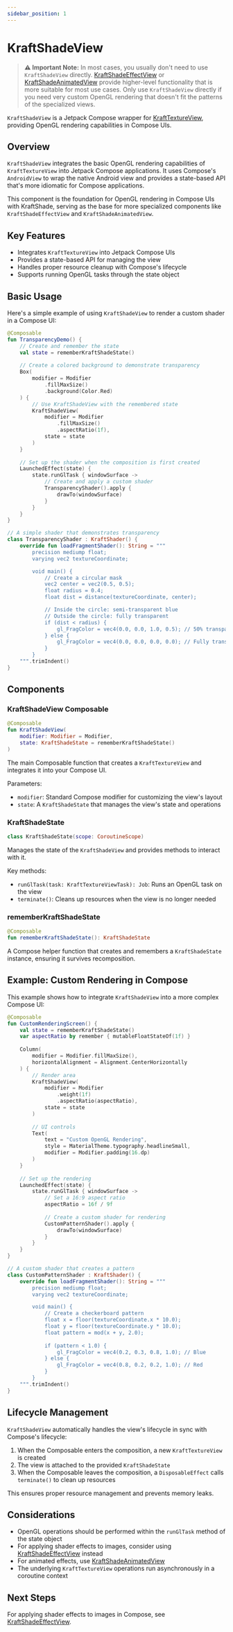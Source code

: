 ```yaml
---
sidebar_position: 1
---
```


# KraftShadeView

> **⚠️ Important Note:** In most cases, you usually don't need to use `KraftShadeView` directly. [KraftShadeEffectView](kraft-shade-effect-view.md) or [KraftShadeAnimatedView](kraft-shade-animated-view.md) provide higher-level functionality that is more suitable for most use cases. Only use `KraftShadeView` directly if you need very custom OpenGL rendering that doesn't fit the patterns of the specialized views.

`KraftShadeView` is a Jetpack Compose wrapper for [KraftTextureView](../android-views/kraft-texture-view.md), providing OpenGL rendering capabilities in Compose UIs.

## Overview

`KraftShadeView` integrates the basic OpenGL rendering capabilities of `KraftTextureView` into Jetpack Compose applications. It uses Compose's `AndroidView` to wrap the native Android view and provides a state-based API that's more idiomatic for Compose applications.

This component is the foundation for OpenGL rendering in Compose UIs with KraftShade, serving as the base for more specialized components like `KraftShadeEffectView` and `KraftShadeAnimatedView`.

## Key Features

- Integrates `KraftTextureView` into Jetpack Compose UIs
- Provides a state-based API for managing the view
- Handles proper resource cleanup with Compose's lifecycle
- Supports running OpenGL tasks through the state object

## Basic Usage

Here's a simple example of using `KraftShadeView` to render a custom shader in a Compose UI:

```kotlin
@Composable
fun TransparencyDemo() {
    // Create and remember the state
    val state = rememberKraftShadeState()
    
    // Create a colored background to demonstrate transparency
    Box(
        modifier = Modifier
            .fillMaxSize()
            .background(Color.Red)
    ) {
        // Use KraftShadeView with the remembered state
        KraftShadeView(
            modifier = Modifier
                .fillMaxSize()
                .aspectRatio(1f),
            state = state
        )
    }
    
    // Set up the shader when the composition is first created
    LaunchedEffect(state) {
        state.runGlTask { windowSurface ->
            // Create and apply a custom shader
            TransparencyShader().apply {
                drawTo(windowSurface)
            }
        }
    }
}

// A simple shader that demonstrates transparency
class TransparencyShader : KraftShader() {
    override fun loadFragmentShader(): String = """
        precision mediump float;
        varying vec2 textureCoordinate;

        void main() {
            // Create a circular mask
            vec2 center = vec2(0.5, 0.5);
            float radius = 0.4;
            float dist = distance(textureCoordinate, center);

            // Inside the circle: semi-transparent blue
            // Outside the circle: fully transparent
            if (dist < radius) {
                gl_FragColor = vec4(0.0, 0.0, 1.0, 0.5); // 50% transparent blue
            } else {
                gl_FragColor = vec4(0.0, 0.0, 0.0, 0.0); // Fully transparent
            }
        }
    """.trimIndent()
}
```

## Components

### KraftShadeView Composable

```kotlin
@Composable
fun KraftShadeView(
    modifier: Modifier = Modifier,
    state: KraftShadeState = rememberKraftShadeState()
)
```

The main Composable function that creates a `KraftTextureView` and integrates it into your Compose UI.

Parameters:
- `modifier`: Standard Compose modifier for customizing the view's layout
- `state`: A `KraftShadeState` that manages the view's state and operations

### KraftShadeState

```kotlin
class KraftShadeState(scope: CoroutineScope)
```

Manages the state of the `KraftShadeView` and provides methods to interact with it.

Key methods:
- `runGlTask(task: KraftTextureViewTask): Job`: Runs an OpenGL task on the view
- `terminate()`: Cleans up resources when the view is no longer needed

### rememberKraftShadeState

```kotlin
@Composable
fun rememberKraftShadeState(): KraftShadeState
```

A Compose helper function that creates and remembers a `KraftShadeState` instance, ensuring it survives recomposition.

## Example: Custom Rendering in Compose

This example shows how to integrate `KraftShadeView` into a more complex Compose UI:

```kotlin
@Composable
fun CustomRenderingScreen() {
    val state = rememberKraftShadeState()
    var aspectRatio by remember { mutableFloatStateOf(1f) }
    
    Column(
        modifier = Modifier.fillMaxSize(),
        horizontalAlignment = Alignment.CenterHorizontally
    ) {
        // Render area
        KraftShadeView(
            modifier = Modifier
                .weight(1f)
                .aspectRatio(aspectRatio),
            state = state
        )
        
        // UI controls
        Text(
            text = "Custom OpenGL Rendering",
            style = MaterialTheme.typography.headlineSmall,
            modifier = Modifier.padding(16.dp)
        )
    }
    
    // Set up the rendering
    LaunchedEffect(state) {
        state.runGlTask { windowSurface ->
            // Set a 16:9 aspect ratio
            aspectRatio = 16f / 9f
            
            // Create a custom shader for rendering
            CustomPatternShader().apply {
                drawTo(windowSurface)
            }
        }
    }
}

// A custom shader that creates a pattern
class CustomPatternShader : KraftShader() {
    override fun loadFragmentShader(): String = """
        precision mediump float;
        varying vec2 textureCoordinate;

        void main() {
            // Create a checkerboard pattern
            float x = floor(textureCoordinate.x * 10.0);
            float y = floor(textureCoordinate.y * 10.0);
            float pattern = mod(x + y, 2.0);
            
            if (pattern < 1.0) {
                gl_FragColor = vec4(0.2, 0.3, 0.8, 1.0); // Blue
            } else {
                gl_FragColor = vec4(0.8, 0.2, 0.2, 1.0); // Red
            }
        }
    """.trimIndent()
}
```

## Lifecycle Management

`KraftShadeView` automatically handles the view's lifecycle in sync with Compose's lifecycle:

1. When the Composable enters the composition, a new `KraftTextureView` is created
2. The view is attached to the provided `KraftShadeState`
3. When the Composable leaves the composition, a `DisposableEffect` calls `terminate()` to clean up resources

This ensures proper resource management and prevents memory leaks.

## Considerations

- OpenGL operations should be performed within the `runGlTask` method of the state object
- For applying shader effects to images, consider using [KraftShadeEffectView](kraft-shade-effect-view.md) instead
- For animated effects, use [KraftShadeAnimatedView](kraft-shade-animated-view.md)
- The underlying `KraftTextureView` operations run asynchronously in a coroutine context

## Next Steps

For applying shader effects to images in Compose, see [KraftShadeEffectView](kraft-shade-effect-view.md).
